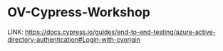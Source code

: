 # OV-Cypress-Workshop

LINK: https://docs.cypress.io/guides/end-to-end-testing/azure-active-directory-authentication#Login-with-cyorigin
